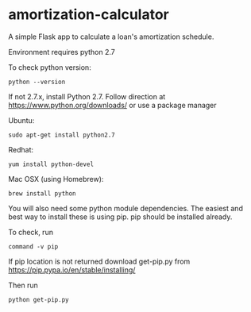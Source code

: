 amortization-calculator
========================

A simple Flask app to calculate a loan's amortization schedule. 

Environment requires python 2.7

To check python version:
```
python --version
```

If not 2.7.x, install Python 2.7. Follow direction at https://www.python.org/downloads/ or use a package manager

Ubuntu:
```
sudo apt-get install python2.7
```

Redhat:
```
yum install python-devel
```

Mac OSX (using Homebrew):
```
brew install python
```

You will also need some python module dependencies. The easiest and best way to install these is using pip. pip should be installed already. 

To check, run 
```
command -v pip
```

If pip location is not returned download get-pip.py from https://pip.pypa.io/en/stable/installing/

Then run
```
python get-pip.py
```